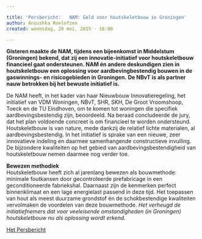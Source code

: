 ```yaml
---

title: 'Persbericht:   NAM: Geld voor houtskeletbouw in Groningen'
author: Anoushka Roelofzen
created: woensdag, 20 mei, 2015 - 16:00

---
```


<p><strong>Gisteren maakte de NAM, tijdens een bijeenkomst in Middelstum (Groningen) bekend, dat zij een innovatie-initiatief voor houtskeletbouw financieel gaat ondersteunen. NAM én andere deskundigen zien in houtskeletbouw een oplossing voor aardbevingbestendig bouwen in de gaswinnings- en risicogebieden in Groningen.</strong> <strong>De NBvT is als partner nauw betrokken bij het bewuste initiatief is</strong><strong>.</strong></p>
<p>De NAM heeft, in het kader van haar Nieuwbouw Innovatieregeling, het initiatief van VDM Woningen, NBvT, SHR, SKH, De Groot Vroomshoop, Toeck en de TU Eindhoven, om te komen tot woningen die specifiek aardbevingsbestendig zijn, beoordeeld. Na beraad concludeerde de jury, dat het plan voldoende concreet is om financieel te worden ondersteund. Houtskeletbouw is van nature, mede dankzij de relatief lichte materialen, al aardbevingsbestendig. In het initiatief is sprake van een nieuwe, zeer innovatieve indeling en daarmee samenhangende constructieve invulling. De bijzondere kwaliteiten op het gebied van aardbevingsbesten­digheid van houtskeletbouw nemen daarmee nog verder toe.</p>
<p><strong>Bewezen methodiek</strong><br />Houtskeletbouw heeft zich al jarenlang bewezen als bouwmethode: minimale foutkansen door gecontroleerde prefabricage in een geconditioneerde fabriekshal. Daarnaast zijn de kenmerken perfect binnenklimaat en een lage energielast passend in deze tijd. Het toepassen van hout als meest duurzame grondstof én de schokbestendige kwaliteiten vervolmaken de voordelen van deze bouwmetho­de. <em>Het verheugd de initiatiefnemers dat voor veeleisende omstandigheden (in Groningen) houtskeletbouw nu als oplossing wordt erkend.</em></p>
<p><a class="special" href="http://nbvt.nl/system/files/downloads/Persbericht%20-%20NAM%20-%20Geld%20voor%20Houtskeletbouw%20in%20Groningen.pdf" target="_blank">Het Persbericht</a></p>
<p> </p>
